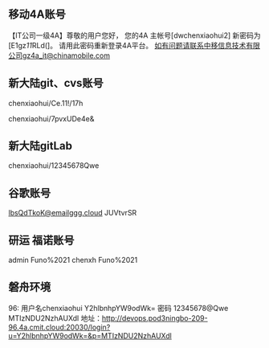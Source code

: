 ## 移动4A账号
【IT公司一级4A】尊敬的用户您好，
您的4A
主帐号[dwchenxiaohui2]
新密码为[E1gz*11*RLd(]。
请用此密码重新登录4A平台。
如有问题请联系中移信息技术有限公司gz4a_it@chinamobile.com
## 新大陆git、cvs账号
chenxiaohui/Ce.11!/17h

chenxiaohui/7pvxUDe4e&

## 新大陆gitLab
chenxiaohui/12345678Qwe
## 谷歌账号
lbsQdTkoK@emailggg.cloud
JUVtvrSR

## 研运 福诺账号
admin
Funo%2021
chenxh Funo%2021

## 磐舟环境
96: 用户名chenxiaohui Y2hlbnhpYW9odWk=
    密码 12345678@Qwe MTIzNDU2NzhAUXdl
地址：http://devops.pod3ningbo-209-96.4a.cmit.cloud:20030/login?u=Y2hlbnhpYW9odWk=&p=MTIzNDU2NzhAUXdl